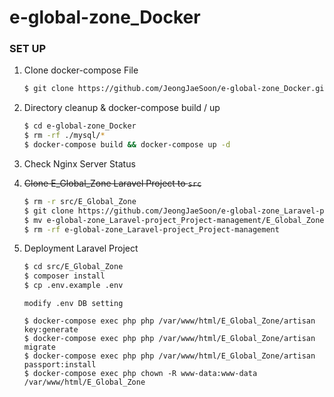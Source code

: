 # e-global-zone_Docker

### SET UP

1. Clone docker-compose File 

    ```bash
    $ git clone https://github.com/JeongJaeSoon/e-global-zone_Docker.git
    ```

2. Directory cleanup & docker-compose build / up

    ```bash
    $ cd e-global-zone_Docker
    $ rm -rf ./mysql/*
    $ docker-compose build && docker-compose up -d
    ```
    
3. Check Nginx Server Status
    
4. <del>Clone E_Global_Zone Laravel Project to `src`</del>
    
    ```bash
    $ rm -r src/E_Global_Zone
    $ git clone https://github.com/JeongJaeSoon/e-global-zone_Laravel-project_Project-management.git
    $ mv e-global-zone_Laravel-project_Project-management/E_Global_Zone src
    $ rm -rf e-global-zone_Laravel-project_Project-management
    ```
   
5. Deployment Laravel Project

    ```bash
    $ cd src/E_Global_Zone
    $ composer install
    $ cp .env.example .env
    ```
    ```
    modify .env DB setting
    ```
    ```
    $ docker-compose exec php php /var/www/html/E_Global_Zone/artisan key:generate
    $ docker-compose exec php php /var/www/html/E_Global_Zone/artisan migrate
    $ docker-compose exec php php /var/www/html/E_Global_Zone/artisan passport:install
    $ docker-compose exec php chown -R www-data:www-data /var/www/html/E_Global_Zone
    ```